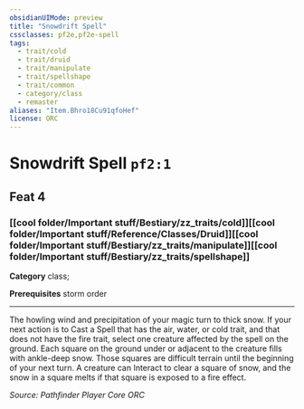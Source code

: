 ```yaml
---
obsidianUIMode: preview
title: "Snowdrift Spell"
cssclasses: pf2e,pf2e-spell
tags:
  - trait/cold
  - trait/druid
  - trait/manipulate
  - trait/spellshape
  - trait/common
  - category/class
  - remaster
aliases: "Item.Bhro18Cu91qfoHef"
license: ORC
---
```

# Snowdrift Spell `pf2:1`
## Feat 4
### [[cool folder/Important stuff/Bestiary/zz_traits/cold]][[cool folder/Important stuff/Reference/Classes/Druid]][[cool folder/Important stuff/Bestiary/zz_traits/manipulate]][[cool folder/Important stuff/Bestiary/zz_traits/spellshape]]

**Category** class; 



**Prerequisites** storm order
* * *
The howling wind and precipitation of your magic turn to thick snow. If your next action is to Cast a Spell that has the air, water, or cold trait, and that does not have the fire trait, select one creature affected by the spell on the ground. Each square on the ground under or adjacent to the creature fills with ankle-deep snow. Those squares are difficult terrain until the beginning of your next turn. A creature can Interact to clear a square of snow, and the snow in a square melts if that square is exposed to a fire effect.

*Source: Pathfinder Player Core*
*ORC*